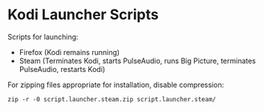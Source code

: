 # Kodi Launcher Scripts

Scripts for launching:

- Firefox (Kodi remains running)
- Steam (Terminates Kodi, starts PulseAudio, runs Big Picture, terminates PulseAudio, restarts Kodi)


For zipping files appropriate for installation, disable compression:

`zip -r -0 script.launcher.steam.zip script.launcher.steam/`

